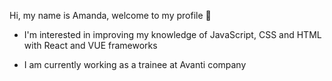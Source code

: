 Hi, my name is Amanda, welcome to my profile 👋

- I'm interested in improving my knowledge of JavaScript, CSS and HTML with React and VUE frameworks 

- I am currently working as a trainee at Avanti company
